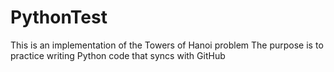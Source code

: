 # PythonTest

This is an implementation of the Towers of Hanoi problem
The purpose is to practice writing Python code that syncs with GitHub
